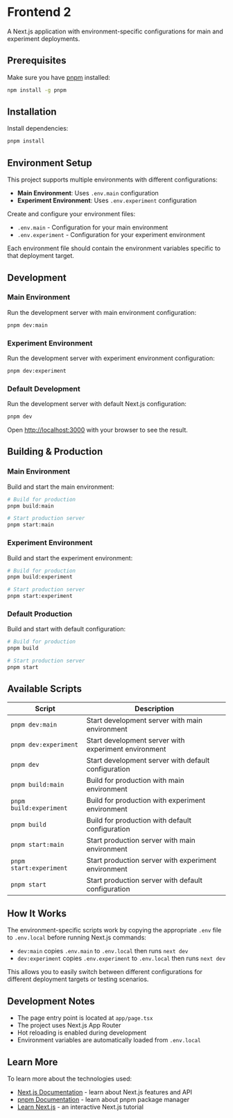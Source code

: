 # Frontend 2

A Next.js application with environment-specific configurations for main and experiment deployments.

## Prerequisites

Make sure you have [pnpm](https://pnpm.io/) installed:

```bash
npm install -g pnpm
```

## Installation

Install dependencies:

```bash
pnpm install
```

## Environment Setup

This project supports multiple environments with different configurations:

- **Main Environment**: Uses `.env.main` configuration
- **Experiment Environment**: Uses `.env.experiment` configuration

Create and configure your environment files:

- `.env.main` - Configuration for your main environment
- `.env.experiment` - Configuration for your experiment environment

Each environment file should contain the environment variables specific to that deployment target.

## Development

### Main Environment
Run the development server with main environment configuration:

```bash
pnpm dev:main
```

### Experiment Environment
Run the development server with experiment environment configuration:

```bash
pnpm dev:experiment
```

### Default Development
Run the development server with default Next.js configuration:

```bash
pnpm dev
```

Open [http://localhost:3000](http://localhost:3000) with your browser to see the result.

## Building & Production

### Main Environment
Build and start the main environment:

```bash
# Build for production
pnpm build:main

# Start production server
pnpm start:main
```

### Experiment Environment
Build and start the experiment environment:

```bash
# Build for production
pnpm build:experiment

# Start production server
pnpm start:experiment
```

### Default Production
Build and start with default configuration:

```bash
# Build for production
pnpm build

# Start production server
pnpm start
```

## Available Scripts

| Script | Description |
|--------|-------------|
| `pnpm dev:main` | Start development server with main environment |
| `pnpm dev:experiment` | Start development server with experiment environment |
| `pnpm dev` | Start development server with default configuration |
| `pnpm build:main` | Build for production with main environment |
| `pnpm build:experiment` | Build for production with experiment environment |
| `pnpm build` | Build for production with default configuration |
| `pnpm start:main` | Start production server with main environment |
| `pnpm start:experiment` | Start production server with experiment environment |
| `pnpm start` | Start production server with default configuration |

## How It Works

The environment-specific scripts work by copying the appropriate `.env` file to `.env.local` before running Next.js commands:

- `dev:main` copies `.env.main` to `.env.local` then runs `next dev`
- `dev:experiment` copies `.env.experiment` to `.env.local` then runs `next dev`

This allows you to easily switch between different configurations for different deployment targets or testing scenarios.

## Development Notes

- The page entry point is located at `app/page.tsx`
- The project uses Next.js App Router
- Hot reloading is enabled during development
- Environment variables are automatically loaded from `.env.local`

## Learn More

To learn more about the technologies used:

- [Next.js Documentation](https://nextjs.org/docs) - learn about Next.js features and API
- [pnpm Documentation](https://pnpm.io/motivation) - learn about pnpm package manager
- [Learn Next.js](https://nextjs.org/learn) - an interactive Next.js tutorial
